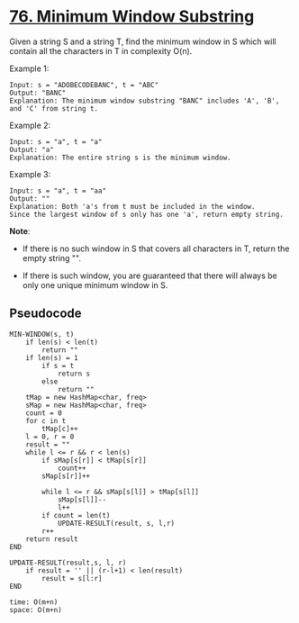 # [76. Minimum Window Substring](https://leetcode.com/problems/minimum-window-substring/)

Given a string S and a string T, find the minimum window in S which will contain all the characters in T in complexity O(n).

Example 1:

```
Input: s = "ADOBECODEBANC", t = "ABC"
Output: "BANC"
Explanation: The minimum window substring "BANC" includes 'A', 'B', and 'C' from string t.
```

Example 2:

```
Input: s = "a", t = "a"
Output: "a"
Explanation: The entire string s is the minimum window.
```

Example 3:

```
Input: s = "a", t = "aa"
Output: ""
Explanation: Both 'a's from t must be included in the window.
Since the largest window of s only has one 'a', return empty string.
```

**Note**:

-   If there is no such window in S that covers all characters in T, return the empty string "".

-   If there is such window, you are guaranteed that there will always be only one unique minimum window in S.

## Pseudocode

```
MIN-WINDOW(s, t)
    if len(s) < len(t)
        return ""
    if len(s) = 1
        if s = t
            return s
        else
            return ""
    tMap = new HashMap<char, freq>
    sMap = new HashMap<char, freq>
    count = 0
    for c in t
        tMap[c]++
    l = 0, r = 0
    result = ""
    while l <= r && r < len(s)
        if sMap[s[r]] < tMap[s[r]]
            count++
        sMap[s[r]]++

        while l <= r && sMap[s[l]] > tMap[s[l]]
            sMap[s[l]]--
            l++
        if count = len(t)
            UPDATE-RESULT(result, s, l,r)
        r++
    return result
END

UPDATE-RESULT(result,s, l, r)
    if result = '' || (r-l+1) < len(result)
        result = s[l:r]
END

time: O(m+n)
space: O(m+n)
```
